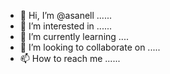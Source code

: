 - 👋 Hi, I’m @asanell ......
- 👀 I’m interested in ......
- 🌱 I’m currently learning ....
- 💞️ I’m looking to collaborate on .....
- 📫 How to reach me ......

<!---
asanell/asanell is a ✨ special ✨ repository because its `README.md` (this file) appears on your GitHub profile.
You can click the Preview link to take a look at your changes.
--->
